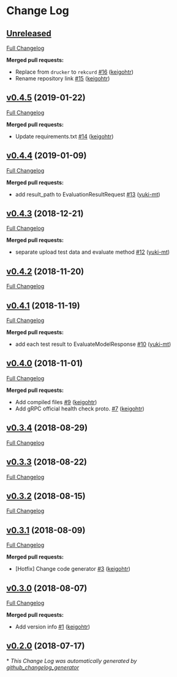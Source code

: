 # Change Log

## [Unreleased](https://github.com/rekcurd/grpc-proto/tree/HEAD)

[Full Changelog](https://github.com/rekcurd/grpc-proto/compare/v0.4.5...HEAD)

**Merged pull requests:**

- Replace from `drucker` to `rekcurd` [\#16](https://github.com/rekcurd/grpc-proto/pull/16) ([keigohtr](https://github.com/keigohtr))
- Rename repository link [\#15](https://github.com/rekcurd/grpc-proto/pull/15) ([keigohtr](https://github.com/keigohtr))

## [v0.4.5](https://github.com/rekcurd/grpc-proto/tree/v0.4.5) (2019-01-22)
[Full Changelog](https://github.com/rekcurd/grpc-proto/compare/v0.4.4...v0.4.5)

**Merged pull requests:**

- Update requirements.txt [\#14](https://github.com/rekcurd/grpc-proto/pull/14) ([keigohtr](https://github.com/keigohtr))

## [v0.4.4](https://github.com/rekcurd/grpc-proto/tree/v0.4.4) (2019-01-09)
[Full Changelog](https://github.com/rekcurd/grpc-proto/compare/v0.4.3...v0.4.4)

**Merged pull requests:**

- add result\_path to EvaluationResultRequest [\#13](https://github.com/rekcurd/grpc-proto/pull/13) ([yuki-mt](https://github.com/yuki-mt))

## [v0.4.3](https://github.com/rekcurd/grpc-proto/tree/v0.4.3) (2018-12-21)
[Full Changelog](https://github.com/rekcurd/grpc-proto/compare/v0.4.2...v0.4.3)

**Merged pull requests:**

- separate upload test data and evaluate method [\#12](https://github.com/rekcurd/grpc-proto/pull/12) ([yuki-mt](https://github.com/yuki-mt))

## [v0.4.2](https://github.com/rekcurd/grpc-proto/tree/v0.4.2) (2018-11-20)
[Full Changelog](https://github.com/rekcurd/grpc-proto/compare/v0.4.1...v0.4.2)

## [v0.4.1](https://github.com/rekcurd/grpc-proto/tree/v0.4.1) (2018-11-19)
[Full Changelog](https://github.com/rekcurd/grpc-proto/compare/v0.4.0...v0.4.1)

**Merged pull requests:**

- add each test result to EvaluateModelResponse [\#10](https://github.com/rekcurd/grpc-proto/pull/10) ([yuki-mt](https://github.com/yuki-mt))

## [v0.4.0](https://github.com/rekcurd/grpc-proto/tree/v0.4.0) (2018-11-01)
[Full Changelog](https://github.com/rekcurd/grpc-proto/compare/v0.3.4...v0.4.0)

**Merged pull requests:**

- Add compiled files [\#9](https://github.com/rekcurd/grpc-proto/pull/9) ([keigohtr](https://github.com/keigohtr))
- Add gRPC official health check proto. [\#7](https://github.com/rekcurd/grpc-proto/pull/7) ([keigohtr](https://github.com/keigohtr))

## [v0.3.4](https://github.com/rekcurd/grpc-proto/tree/v0.3.4) (2018-08-29)
[Full Changelog](https://github.com/rekcurd/grpc-proto/compare/v0.3.3...v0.3.4)

## [v0.3.3](https://github.com/rekcurd/grpc-proto/tree/v0.3.3) (2018-08-22)
[Full Changelog](https://github.com/rekcurd/grpc-proto/compare/v0.3.2...v0.3.3)

## [v0.3.2](https://github.com/rekcurd/grpc-proto/tree/v0.3.2) (2018-08-15)
[Full Changelog](https://github.com/rekcurd/grpc-proto/compare/v0.3.1...v0.3.2)

## [v0.3.1](https://github.com/rekcurd/grpc-proto/tree/v0.3.1) (2018-08-09)
[Full Changelog](https://github.com/rekcurd/grpc-proto/compare/v0.3.0...v0.3.1)

**Merged pull requests:**

- \[Hotfix\] Change code generator [\#3](https://github.com/rekcurd/grpc-proto/pull/3) ([keigohtr](https://github.com/keigohtr))

## [v0.3.0](https://github.com/rekcurd/grpc-proto/tree/v0.3.0) (2018-08-07)
[Full Changelog](https://github.com/rekcurd/grpc-proto/compare/v0.2.0...v0.3.0)

**Merged pull requests:**

- Add version info [\#1](https://github.com/rekcurd/grpc-proto/pull/1) ([keigohtr](https://github.com/keigohtr))

## [v0.2.0](https://github.com/rekcurd/grpc-proto/tree/v0.2.0) (2018-07-17)


\* *This Change Log was automatically generated by [github_changelog_generator](https://github.com/skywinder/Github-Changelog-Generator)*